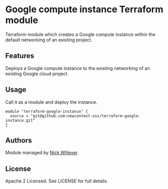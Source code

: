# Google compute instance Terraform module

Terraform module which creates a Google compute instance within
the default networking of an existing project.

## Features

Deploys a Google compute instance to the existing networking of
an existing Google cloud project.

## Usage

Call it as a module and deploy the instance.

```hcl
module "terraform-google-instance" {
  source = "git@github.com:newcontext-oss/terraform-google-instance.git"
}
```

## Authors

Module managed by [Nick Willever](https://github.com/nictrix).

## License

Apache 2 Licensed. See LICENSE for full details.
